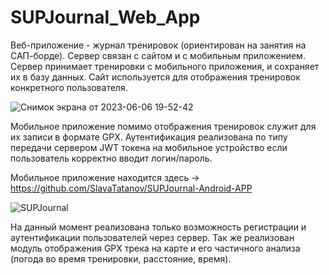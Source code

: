# SUPJournal_Web_App

Веб-приложение - журнал тренировок (ориентирован на занятия на САП-борде). Сервер связан с сайтом и с мобильным приложением.
Сервер принимает тренировки с мобильного приложения, и сохраняет их в базу данных.
Сайт используется для отображения тренировок конкретного пользователя.

![Снимок экрана от 2023-06-06 19-52-42](https://github.com/SlavaTatanov/SUPJournal_Web_App/assets/107018438/17fa9b94-d2a0-427b-b046-a290a8e93469)

Мобильное приложение помимо отображения тренировок служит для их записи в формате GPX.
Аутентификация реализована по типу передачи сервером JWT токена на мобильное устройство если пользователь корректно вводит логин/пароль.

Мобильное приложение находится здесь -> https://github.com/SlavaTatanov/SUPJournal-Android-APP

![SUPJournal](https://user-images.githubusercontent.com/107018438/220532782-7141da88-1c98-4db1-bf63-f175806c970e.png)

На данный момент реализована только возможность регистрации и аутентификации пользователей через сервер. 
Так же реализован модуль отображения GPX трека на карте и его частичного анализа (погода во время тренировки, расстояние, время).
